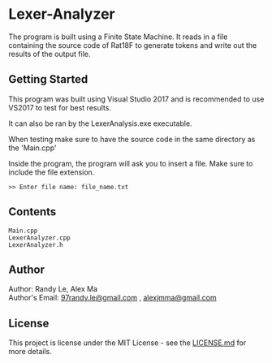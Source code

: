 # Lexer-Analyzer
The program is built using a Finite State Machine. It reads in a file containing the source code of Rat18F to generate tokens and write out the results of the output file.
## Getting Started
This program was built using Visual Studio 2017 and is recommended to use VS2017 to test for best results.

It can also be ran by the LexerAnalysis.exe executable.

When testing make sure to have the source code in the same directory as the 'Main.cpp'

Inside the program, the program will ask you to insert a file. Make sure to include the file extension.

```
>> Enter file name: file_name.txt
```

## Contents
```
Main.cpp
LexerAnalyzer.cpp
LexerAnalyzer.h
```

## Author
Author: Randy Le, Alex Ma <br>
Author's Email:  97randy.le@gmail.com , alexjmma@gmail.com<br>

## License
This project is license under the MIT License - see the [LICENSE.md](https://github.com/RandyKoiSA/Lexical-Analyzer/blob/master/LICENSE) for more details.
